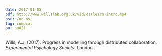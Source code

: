 ```yaml
---
date: 2017-01-05
pdf: http://www.willslab.org.uk/vid/catlearn-intro.mp4
osr: /no-osr
tag: compcat
pu: pu021
---
```


Wills, A.J. (2017). Progress in modelling through distributed collaboration. _Experimental Psychology Society_. London.

